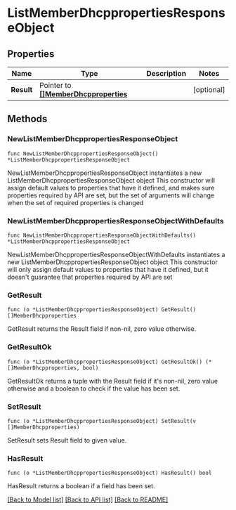 # ListMemberDhcppropertiesResponseObject

## Properties

Name | Type | Description | Notes
------------ | ------------- | ------------- | -------------
**Result** | Pointer to [**[]MemberDhcpproperties**](MemberDhcpproperties.md) |  | [optional] 

## Methods

### NewListMemberDhcppropertiesResponseObject

`func NewListMemberDhcppropertiesResponseObject() *ListMemberDhcppropertiesResponseObject`

NewListMemberDhcppropertiesResponseObject instantiates a new ListMemberDhcppropertiesResponseObject object
This constructor will assign default values to properties that have it defined,
and makes sure properties required by API are set, but the set of arguments
will change when the set of required properties is changed

### NewListMemberDhcppropertiesResponseObjectWithDefaults

`func NewListMemberDhcppropertiesResponseObjectWithDefaults() *ListMemberDhcppropertiesResponseObject`

NewListMemberDhcppropertiesResponseObjectWithDefaults instantiates a new ListMemberDhcppropertiesResponseObject object
This constructor will only assign default values to properties that have it defined,
but it doesn't guarantee that properties required by API are set

### GetResult

`func (o *ListMemberDhcppropertiesResponseObject) GetResult() []MemberDhcpproperties`

GetResult returns the Result field if non-nil, zero value otherwise.

### GetResultOk

`func (o *ListMemberDhcppropertiesResponseObject) GetResultOk() (*[]MemberDhcpproperties, bool)`

GetResultOk returns a tuple with the Result field if it's non-nil, zero value otherwise
and a boolean to check if the value has been set.

### SetResult

`func (o *ListMemberDhcppropertiesResponseObject) SetResult(v []MemberDhcpproperties)`

SetResult sets Result field to given value.

### HasResult

`func (o *ListMemberDhcppropertiesResponseObject) HasResult() bool`

HasResult returns a boolean if a field has been set.


[[Back to Model list]](../README.md#documentation-for-models) [[Back to API list]](../README.md#documentation-for-api-endpoints) [[Back to README]](../README.md)


